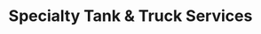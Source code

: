 ---
title: "Specialty Tank & Truck Services"
url: /pine-grove/specialty-tank-und-truck-services/
shop: Autowerkstatt
---